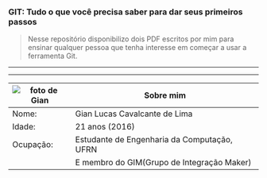 ### GIT: Tudo o que você precisa saber para dar seus primeiros passos
>Nesse repositório disponibilizo dois PDF escritos por mim para ensinar qualquer pessoa que tenha interesse em começar a usar a ferramenta Git.

- - -

- - -
|	![foto de Gian](/códigos-fontes/readme/foto2.png)| Sobre mim	|
|---|---|
| Nome: | Gian Lucas Cavalcante de Lima |
| Idade: | 21 anos (2016) |
| Ocupação:| Estudante de Engenharia da Computação, UFRN |
|	|E membro do GIM(Grupo de Integração Maker) |


